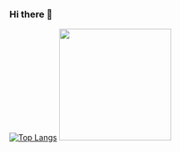 ### Hi there 👋

[![Top Langs](https://github-readme-stats.vercel.app/api/top-langs/?username=qerced)](https://github.com/qerced/github-readme-stats)
<img src="https://i.pinimg.com/originals/88/66/b2/8866b25a23afb5185612095ffc57eca3.gif" width="200" height="200" />
![]()


<!--
**Qerced/Qerced** is a ✨ _special_ ✨ repository because its `README.md` (this file) appears on your GitHub profile.

Here are some ideas to get you started:

- 🔭 I’m currently working on ...
- 🌱 I’m currently learning ...
- 👯 I’m looking to collaborate on ...
- 🤔 I’m looking for help with ...
- 💬 Ask me about ...
- 📫 How to reach me: ...
- 😄 Pronouns: ...
- ⚡ Fun fact: ...
-->
